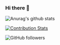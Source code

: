 ### Hi there 👋

<!--
**FernandoSilvaDS/FernandoSilvaDS** is a ✨ _special_ ✨ repository because its `README.md` (this file) appears on your GitHub profile.

Here are some ideas to get you started:

- 🔭 I’m currently working on ...
- 🌱 I’m currently learning ...
- 👯 I’m looking to collaborate on ...
- 🤔 I’m looking for help with ...
- 💬 Ask me about ...
- 📫 How to reach me: ...
- 😄 Pronouns: ...
- ⚡ Fun fact: ...



-->

![Anurag's github stats](https://github-readme-stats.vercel.app/api?username=FernandoSilvaDS&show_icons=true&theme=algolia)

[![Contribution Stats](https://github-contribution-stats.vercel.app/api/?username=FernandoSilvaDS)](https://github.com/FernandoSilvaDS/github-contribution-stats/)

<img alt="GitHub followers" src="https://img.shields.io/github/followers/FernandoSilvaDS?style=social">


